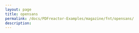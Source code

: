 ```yaml
---
layout: page
title: opensans
permalink: /docs/PDFreactor-Examples/magazine/fnt/opensans/
description: 
---
```






